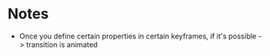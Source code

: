 # Notes
* Once you define certain properties in certain keyframes, if it's possible -> transition is animated
